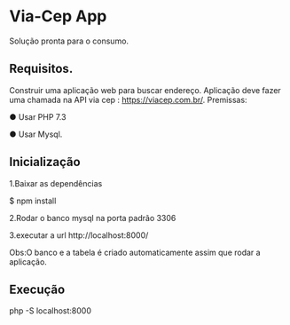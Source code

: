 # Via-Cep App

Solução pronta para o consumo.

## Requisitos.

Construir uma aplicação web para buscar endereço. Aplicação deve fazer uma chamada na API via cep : https://viacep.com.br/.
Premissas:

  ● Usar PHP 7.3
  
  ● Usar Mysql.

## Inicialização

1.Baixar as dependências

$ npm install

2.Rodar o banco mysql na porta padrão 3306

3.executar a url http://localhost:8000/

Obs:O banco e a tabela é criado automaticamente assim que rodar a aplicação.

## Execução

php -S localhost:8000

